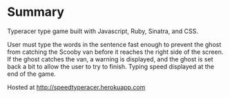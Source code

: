 Summary
=======
Typeracer type game built with Javascript, Ruby, Sinatra, and CSS.

User must type the words in the sentence fast enough to prevent the ghost from catching the Scooby van before it reaches the right side of the screen.  If the ghost catches the van, a warning is displayed, and the ghost is set back a bit to allow the user to try to finish.  Typing speed displayed at the end of the game.

Hosted at http://speedtyperacer.herokuapp.com
